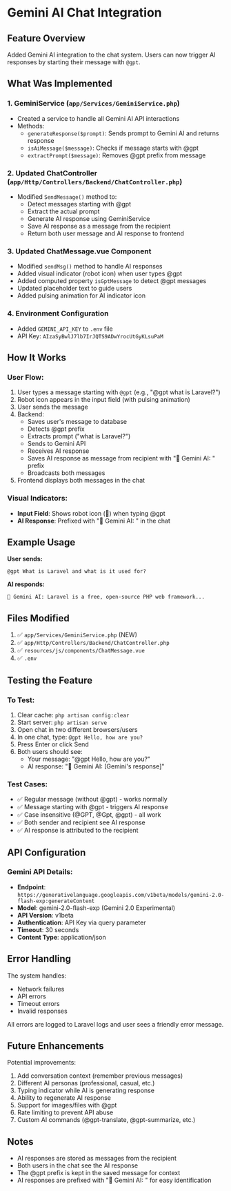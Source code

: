 # Gemini AI Chat Integration

## Feature Overview

Added Gemini AI integration to the chat system. Users can now trigger AI responses by starting their message with `@gpt`.

## What Was Implemented

### 1. **GeminiService** (`app/Services/GeminiService.php`)

-   Created a service to handle all Gemini AI API interactions
-   Methods:
    -   `generateResponse($prompt)`: Sends prompt to Gemini AI and returns response
    -   `isAiMessage($message)`: Checks if message starts with @gpt
    -   `extractPrompt($message)`: Removes @gpt prefix from message

### 2. **Updated ChatController** (`app/Http/Controllers/Backend/ChatController.php`)

-   Modified `SendMessage()` method to:
    -   Detect messages starting with @gpt
    -   Extract the actual prompt
    -   Generate AI response using GeminiService
    -   Save AI response as a message from the recipient
    -   Return both user message and AI response to frontend

### 3. **Updated ChatMessage.vue Component**

-   Modified `sendMsg()` method to handle AI responses
-   Added visual indicator (robot icon) when user types @gpt
-   Added computed property `isGptMessage` to detect @gpt messages
-   Updated placeholder text to guide users
-   Added pulsing animation for AI indicator icon

### 4. **Environment Configuration**

-   Added `GEMINI_API_KEY` to `.env` file
-   API Key: `AIzaSyBwlJ7lb7IrJQTS9ADwYrocUtGyKLsuPaM`

## How It Works

### User Flow:

1. User types a message starting with `@gpt` (e.g., "@gpt what is Laravel?")
2. Robot icon appears in the input field (with pulsing animation)
3. User sends the message
4. Backend:
    - Saves user's message to database
    - Detects @gpt prefix
    - Extracts prompt ("what is Laravel?")
    - Sends to Gemini API
    - Receives AI response
    - Saves AI response as message from recipient with "🤖 Gemini AI: " prefix
    - Broadcasts both messages
5. Frontend displays both messages in the chat

### Visual Indicators:

-   **Input Field**: Shows robot icon (🤖) when typing @gpt
-   **AI Response**: Prefixed with "🤖 Gemini AI: " in the chat

## Example Usage

**User sends:**

```
@gpt What is Laravel and what is it used for?
```

**AI responds:**

```
🤖 Gemini AI: Laravel is a free, open-source PHP web framework...
```

## Files Modified

1. ✅ `app/Services/GeminiService.php` (NEW)
2. ✅ `app/Http/Controllers/Backend/ChatController.php`
3. ✅ `resources/js/components/ChatMessage.vue`
4. ✅ `.env`

## Testing the Feature

### To Test:

1. Clear cache: `php artisan config:clear`
2. Start server: `php artisan serve`
3. Open chat in two different browsers/users
4. In one chat, type: `@gpt Hello, how are you?`
5. Press Enter or click Send
6. Both users should see:
    - Your message: "@gpt Hello, how are you?"
    - AI response: "🤖 Gemini AI: [Gemini's response]"

### Test Cases:

-   ✅ Regular message (without @gpt) - works normally
-   ✅ Message starting with @gpt - triggers AI response
-   ✅ Case insensitive (@GPT, @Gpt, @gpt) - all work
-   ✅ Both sender and recipient see AI response
-   ✅ AI response is attributed to the recipient

## API Configuration

### Gemini API Details:

-   **Endpoint**: `https://generativelanguage.googleapis.com/v1beta/models/gemini-2.0-flash-exp:generateContent`
-   **Model**: gemini-2.0-flash-exp (Gemini 2.0 Experimental)
-   **API Version**: v1beta
-   **Authentication**: API Key via query parameter
-   **Timeout**: 30 seconds
-   **Content Type**: application/json

## Error Handling

The system handles:

-   Network failures
-   API errors
-   Timeout errors
-   Invalid responses

All errors are logged to Laravel logs and user sees a friendly error message.

## Future Enhancements

Potential improvements:

1. Add conversation context (remember previous messages)
2. Different AI personas (professional, casual, etc.)
3. Typing indicator while AI is generating response
4. Ability to regenerate AI response
5. Support for images/files with @gpt
6. Rate limiting to prevent API abuse
7. Custom AI commands (@gpt-translate, @gpt-summarize, etc.)

## Notes

-   AI responses are stored as messages from the recipient
-   Both users in the chat see the AI response
-   The @gpt prefix is kept in the saved message for context
-   AI responses are prefixed with "🤖 Gemini AI: " for easy identification
